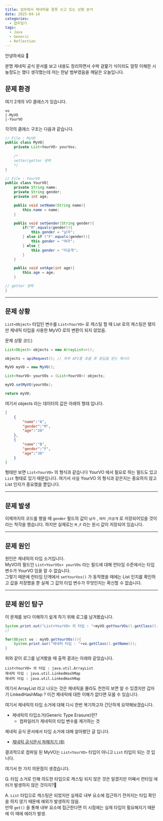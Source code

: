 ```yaml
---
title: 업무에서 제네릭을 잘못 쓰고 있는 상황 분석
date: 2025-04-14
categories:
  - 업무일기
tags:
  - Java
  - Generic
  - Reflection
---
```

안녕하세요 🐸  

분명 제네릭 공식 문서를 보고 내용도 정리하면서 수박 겉핥기 식이라도 얼핏 이해한 시늉정도는 했다 생각했는데 저는 한낱 범부였음을 깨달은 오늘입니다.  

## 문제 환경
여기 2개의 VO 클래스가 있습니다.  

```
vo
|-MyVO
|-YourVO
```

각각의 클래스 구조는 다음과 같습니다.


```java
// File : MyVO
public class MyVO{
	private List<YourVO> yourVos;
	
	/* 
	setter/getter 생략 
	*/
}
```

```java
// File : YourVO
public class YourVO{
	private String name;
	private String gender;
	private int age;

	public void setName(String name){
		this.name = name;
	}

	public void setGender(String gender){
		if("M".equals(gender)){
			this.gender = "남자";
		} else if ("F".equals(gender)){
			this.gender = "여자";
		} else {
			this.gender = "미공개";
		}
	}

	public void setAge(int age){
		this.age = age;
	}

// getter 생략
}

```

---
## 문제 상황
`List<Object>` 타입인 변수를 `List<YourVO>` 로 캐스팅 할 때 List 로의 캐스팅은 됐지만 제네릭 타입을 사용한 MyVO 로의 변환이 되지 않았음.  

문제 상황 코드)  

```java
List<Object> objects = new ArrayList<>();

objects = apiRequest(); // 외부 API를 호출 후 응답을 받는 메서드

MyVO myVO = new MyVO();

List<YourVO> yourVOs = (List<YourVO>) objects;

myVO.setMyVO(yourVOs);

return myVO;

```

여기서 objects 라는 데이터의 값은 아래의 형태 입니다.

```json
[
	{
		"name":"A",
		"gender":"M",
		"age":"20"
	},
	{
		"name":"B",
		"gender":"F",
		"age":"30"
	}
]
```

형태만 보면 `List<YourVO>` 의 형식과 같습니다 YourVO 에서 필요로 하는 필드도 있고 `List` 형태로 있기 때문입니다. 여기서 사실 YourVO 의 형식과 같은지는 중요하지 않고 List 인지가 중요했을 뿐입니다.  

---
## 문제 발생
이제까지의 코드를 봤을 때 `gender` 필드의 값이 `남자` , `여자` ,`미공개` 로 저장되어있을 것이라는 착각을 했습니다.
하지만 실제로는 `M` ,`F` 라는 원시 값이 저장되어 있습니다.  

---
## 문제 원인
원인은 제네릭의 타입 소거입니다.  
MyVO의 필드인 `List<YourVOs> yourVOs` 라는 필드에 대해 런타임 수준에서는 타입 변수가 YourVO 임을 알 수 없습니다.    
그렇기 때문에 런타임 단계에서 `setYourVos()` 가 동작했을 때에는 List 인지를 확인하고 값을 저장했을 뿐 실제 그 값의 타입 변수가 무엇인지는 확신할 수 없습니다.  

---
## 문제 원인 탐구
이 문제를 보다 이해하기 쉽게 하기 위해 로그를 남겨봤습니다.  

```java
System.print.out("List<YourVO> 의 타입 : "+myVO.getYourVOs().getClass().getName());
// 

for(Object vo : myVO.getYourVOs()){
	System.print.our("제네릭 타입 : "+vo.getClass().getName());
}

```

위와 같이 로그를 남겨봤을 때 출력 결과는 아래와 같았습니다.  

```
List<YourVO> 의 타입 : java.util.ArrayList
제네릭 타입 : java.util.LinkedHashMap
제네릭 타입 : java.util.LinkedHashMap
```

여기서 ArrayList 라고 나오는 것은 제네릭을 몰라도 천천히 보면 알 수 있겠지만 갑자기 LinkedHashMap ? 이건 제네릭에 대한 이해가 없다면 모를 수 있습니다.  

여기서 제네릭의 타입 소거에 대해 다시 한번 복기하고자 간단하게 요약해보겠습니다.  

- 제네릭의 타입소거(Generic Type Erasure)란?
	- 컴파일러가 제네릭의 타입 변수를 제거하는 것

제네릭 공식 문서에서 타입 소거에 대해 알아봤던 글 입니다.
- [제네릭 공식문서 파해치기 (8)](https://codingkermit.github.io/posts/Generic-part-eight/)  

결과적으로 컴파일 된 MyVO는 `List<YourVO>` 타입이 아니고 `List` 타입이 되는 것 입니다.  

여기서 한 가지 의문점이 생겼습니다.  

Q. 타입 소거로 인해 의도한 타입으로 캐스팅 되지 않은 것은 알겠지만 어째서 런타임 에러가 발생하지 않은 것이지?🤔  

A. `List` 타입으로 캐스팅은 되었지만 실제로 내부 요소에 접근하기 전까지는 타입 확인을 하지 않기 때문에 예외가 발생하지 않음.  
만약 `get()` 을 통해 내부 요소에 접근한다면 이 시점에는 실제 타입이 필요해지기 때문에 이 때에 에러가 발생.